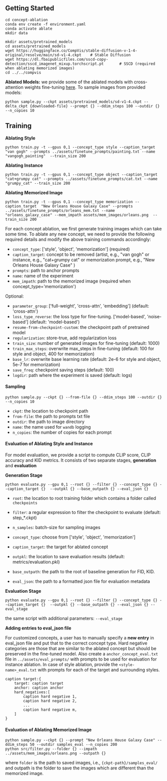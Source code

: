 
## Getting Started

```
cd concept-ablation
conda env create -f environment.yaml
conda activate ablate
mkdir data

mkdir assets/pretrained_models
cd assets/pretrained_models
wget https://huggingface.co/CompVis/stable-diffusion-v-1-4-original/resolve/main/sd-v1-4.ckpt    # Stable Diffusion
wget https://dl.fbaipublicfiles.com/sscd-copy-detection/sscd_imagenet_mixup.torchscript.pt       # SSCD (required when ablating memorized images)
cd ../../compvis
```


**Ablated Models:** we provide some of the ablated models with cross-attention weights fine-tuning [here](https://www.cs.cmu.edu/~concept-ablation/models/). 
To sample images from provided models: 
```
python sample.py --ckpt assets/pretrained_models/sd-v1-4.ckpt --delta_ckpt {downloaded-file} --prompt {} --ddim_steps 100 --outdir {} --n_copies 10 
```

## Training
 
**Ablating Style**

```
python train.py -t --gpus 0,1 --concept_type style --caption_target  "van gogh" --prompts ../assets/finetune_prompts/painting.txt --name "vangogh_painting"  --train_size 200
```

**Ablating Instance**
```
python train.py -t --gpus 0,1 --concept_type object --caption_target  "cat+grumpy cat" --prompts ../assets/finetune_prompts/cat.txt --name "grumpy_cat" --train_size 200
```

**Ablating Memorized Image**
```
python train.py -t --gpus 0,1 --concept_type memorization --caption_target  "New Orleans House Galaxy Case" --prompts ../assets/finetune_prompts/orleans_mem.txt --name "orleans_galaxy_case" --mem_impath assets/mem_images/orleans.png  --train_size 200
```

For each concept ablation, we first generate training images which can take some time. To ablate any new concept, we need to provide the following required details and modify the above training commands accordingly:

* `concept_type`: ['style', 'object', 'memorization'] (required)
* `caption_target`: concept to be removed (artist, e.g., "van gogh" or instance, e.g., "cat+grumpy cat" or memorization prompt, e.g., "New Orleans House Galaxy Case" )
* `prompts`: path to anchor prompts 
* `name`: name of the experiment
* `mem_impath`: path to the memorized image (required when concept_type='memorization')

Optional:

* `parameter_group`: ['full-weight', 'cross-attn', 'embedding'] (default: 'cross-attn')
* `loss_type_reverse`: the loss type for fine-tuning. ['model-based', 'noise-based'] (default: 'model-based')
* `resume-from-checkpoint-custom`: the checkpoint path of pretrained model
* `regularization`: store-true, add regularization loss
* `train_size`: number of generated images for fine-tuning (default: 1000)
* `train_max_steps`: overwrite max_steps in fine-tuning (default: 100 for style and object, 400 for memorization)
* `base_lr`: overwrite base learning rate (default: 2e-6 for style and object, 5e-7 for memorization)
* `save_freq`: checkpoint saving steps (default: 100)
* `logdir`: path where the experiment is saved (default: logs)



#### Sampling

```
python sample.py --ckpt {} --from-file {} --ddim_steps 100 --outdir {} --n_copies 10 
```

* `ckpt`: the location to checkpoint path
* `from-file`: the path to prompts txt file
* `outdir`: the path to image directory
* `name`: the name used for `wandb` logging
* `n_copies`: the number of copies for each prompt



#### Evaluation of Ablating Style and Instance

For model evaluation, we provide a script to compute CLIP score, CLIP accuracy and KID metrics.
It consists of two separate stages, **generation** and **evaluation**

**Generation Stage**

```
python evaluate.py --gpu 0,1 --root {} --filter {} --concept_type {} --caption_target {}  --outpkl {} --base_outpath {} --eval_json {}
```

* `root`: the location to root training folder which contains a folder called `checkpoints`
* `filter`: a regular expression to filter the checkpoint to evaluate (default: step_*.ckpt)

* `n_samples`: batch-size for sampling images
* `concept_type`: choose from ['style', 'object', 'memorization']
* `caption_target`: the target for ablated concept
* `outpkl`: the location to save evaluation results (default: metrics/evaluation.pkl)
* `base_outpath`: the path to the root of baseline generation for FID, KID.
* `eval_json`: the path to a formatted json file for evaluation metadata

**Evaluation Stage**

```
python evaluate.py --gpu 0,1 --root {} --filter {} --concept_type {} --caption_target {}  --outpkl {} --base_outpath {} --eval_json {} --eval_stage
```

the same script with additional parameters: `--eval_stage`

**Adding entries to eval_json file**

For customized concepts, a user has to manually specify a **new entry** in eval_json file and put that to the correct concept type.
Hard negative categories are those that are similar to the ablated concept but should be preserved in the fine-tuned model.
Also create a `anchor_concept_eval.txt` file in `../assets/eval_prompts/` with prompts to be used for evaluation for instance ablation. 
In case of style ablation, provide the `<style-name>_eval.txt` with prompts for each of the target and surrounding styles. 

````
caption target:{
	target: caption target 
	anchor: caption anchor
	hard_negatives:[
		caption hard negative 1,
		caption hard negative 2,
		...
		caption hard negative m,
	]
}
````

#### Evaluation of Ablating Memorized Image

```
python sample.py --ckpt {} --prompt "New Orleans House Galaxy Case" --ddim_steps 50 --outdir samples_eval --n_copies 200 
python src/filter.py --folder {} --impath ../assets/mem_images/orleans.png --outpath {}
```
where `folder` is the path to saved images, i.e., `{ckpt-path}/samples_eval/` and outpath is the folder to save the images which are different than the memorized image.